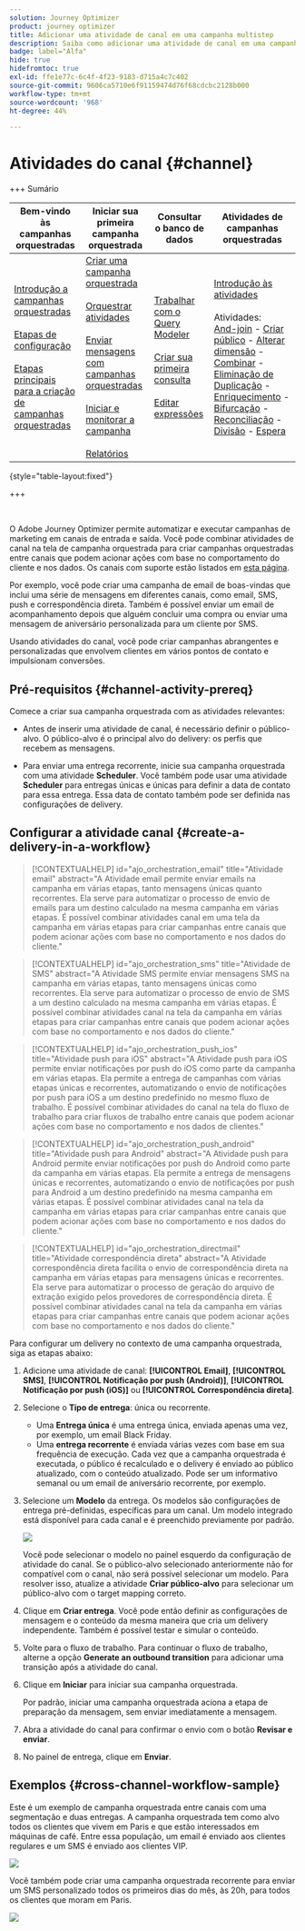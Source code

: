 ```yaml
---
solution: Journey Optimizer
product: journey optimizer
title: Adicionar uma atividade de canal em uma campanha multistep
description: Saiba como adicionar uma atividade de canal em uma campanha multietapas
badge: label="Alfa"
hide: true
hidefromtoc: true
exl-id: ffe1e77c-6c4f-4f23-9183-d715a4c7c402
source-git-commit: 9606ca5710e6f91159474d76f68cdcbc2128b000
workflow-type: tm+mt
source-wordcount: '968'
ht-degree: 44%

---
```


# Atividades do canal {#channel}

+++ Sumário

| Bem-vindo às campanhas orquestradas | Iniciar sua primeira campanha orquestrada | Consultar o banco de dados | Atividades de campanhas orquestradas |
|---|---|---|---|
| [Introdução a campanhas orquestradas](../gs-orchestrated-campaigns.md)<br/><br/>[Etapas de configuração](../configuration-steps.md)<br/><br/>[Etapas principais para a criação de campanhas orquestradas](../gs-campaign-creation.md) | [Criar uma campanha orquestrada](../create-orchestrated-campaign.md)<br/><br/>[Orquestrar atividades](../orchestrate-activities.md)<br/><br/>[Enviar mensagens com campanhas orquestradas](../send-messages.md)<br/><br/>[Iniciar e monitorar a campanha](../start-monitor-campaigns.md)<br/><br/>[Relatórios](../reporting-campaigns.md) | [Trabalhar com o Query Modeler](../orchestrated-query-modeler.md)<br/><br/>[Criar sua primeira consulta](../build-query.md)<br/><br/>[Editar expressões](../edit-expressions.md) | [Introdução às atividades](about-activities.md)<br/><br/>Atividades:<br/>[And-join](and-join.md) - [Criar público](build-audience.md) - [Alterar dimensão](change-dimension.md) - [Combinar](combine.md) - [Eliminação de Duplicação](deduplication.md) - [Enriquecimento](enrichment.md) - [Bifurcação](fork.md) - [Reconciliação](reconciliation.md) - [Divisão](split.md) - [Espera](wait.md) |

{style="table-layout:fixed"}

+++

<br/>

O Adobe Journey Optimizer permite automatizar e executar campanhas de marketing em canais de entrada e saída. Você pode combinar atividades de canal na tela de campanha orquestrada para criar campanhas orquestradas entre canais que podem acionar ações com base no comportamento do cliente e nos dados. Os canais com suporte estão listados em [esta página](../../channels/gs-channels.md).

Por exemplo, você pode criar uma campanha de email de boas-vindas que inclui uma série de mensagens em diferentes canais, como email, SMS, push e correspondência direta. Também é possível enviar um email de acompanhamento depois que alguém concluir uma compra ou enviar uma mensagem de aniversário personalizada para um cliente por SMS.

Usando atividades do canal, você pode criar campanhas abrangentes e personalizadas que envolvem clientes em vários pontos de contato e impulsionam conversões.

## Pré-requisitos {#channel-activity-prereq}

Comece a criar sua campanha orquestrada com as atividades relevantes:

* Antes de inserir uma atividade de canal, é necessário definir o público-alvo. O público-alvo é o principal alvo do delivery: os perfis que recebem as mensagens.

* Para enviar uma entrega recorrente, inicie sua campanha orquestrada com uma atividade **Scheduler**. Você também pode usar uma atividade **Scheduler** para entregas únicas e únicas para definir a data de contato para essa entrega. Essa data de contato também pode ser definida nas configurações de delivery.

## Configurar a atividade canal {#create-a-delivery-in-a-workflow}

>[!CONTEXTUALHELP]
>id="ajo_orchestration_email"
>title="Atividade email"
>abstract="A Atividade email permite enviar emails na campanha em várias etapas, tanto mensagens únicas quanto recorrentes. Ela serve para automatizar o processo de envio de emails para um destino calculado na mesma campanha em várias etapas. É possível combinar atividades canal em uma tela da campanha em várias etapas para criar campanhas entre canais que podem acionar ações com base no comportamento e nos dados do cliente."

>[!CONTEXTUALHELP]
>id="ajo_orchestration_sms"
>title="Atividade de SMS"
>abstract="A Atividade SMS permite enviar mensagens SMS na campanha em várias etapas, tanto mensagens únicas como recorrentes. Ela serve para automatizar o processo de envio de SMS a um destino calculado na mesma campanha em várias etapas. É possível combinar atividades canal na tela da campanha em várias etapas para criar campanhas entre canais que podem acionar ações com base no comportamento e nos dados do cliente."

>[!CONTEXTUALHELP]
>id="ajo_orchestration_push_ios"
>title="Atividade push para iOS"
>abstract="A Atividade push para iOS permite enviar notificações por push do iOS como parte da campanha em várias etapas. Ela permite a entrega de campanhas com várias etapas únicas e recorrentes, automatizando o envio de notificações por push para iOS a um destino predefinido no mesmo fluxo de trabalho. É possível combinar atividades do canal na tela do fluxo de trabalho para criar fluxos de trabalho entre canais que podem acionar ações com base no comportamento e nos dados de clientes."

>[!CONTEXTUALHELP]
>id="ajo_orchestration_push_android"
>title="Atividade push para Android"
>abstract="A Atividade push para Android permite enviar notificações por push do Android como parte da campanha em várias etapas. Ela permite a entrega de mensagens únicas e recorrentes, automatizando o envio de notificações por push para Android a um destino predefinido na mesma campanha em várias etapas. É possível combinar atividades canal na tela da campanha em várias etapas para criar campanhas entre canais que podem acionar ações com base no comportamento e nos dados do cliente."

>[!CONTEXTUALHELP]
>id="ajo_orchestration_directmail"
>title="Atividade correspondência direta"
>abstract="A Atividade correspondência direta facilita o envio de correspondência direta na campanha em várias etapas para mensagens únicas e recorrentes. Ela serve para automatizar o processo de geração do arquivo de extração exigido pelos provedores de correspondência direta. É possível combinar atividades canal na tela da campanha em várias etapas para criar campanhas entre canais que podem acionar ações com base no comportamento e nos dados do cliente."

Para configurar um delivery no contexto de uma campanha orquestrada, siga as etapas abaixo:

1. Adicione uma atividade de canal: **[!UICONTROL Email]**, **[!UICONTROL SMS]**, **[!UICONTROL Notificação por push (Android)]**, **[!UICONTROL Notificação por push (iOS)]** ou **[!UICONTROL Correspondência direta]**.

1. Selecione o **Tipo de entrega**: única ou recorrente.

   * Uma **Entrega única** é uma entrega única, enviada apenas uma vez, por exemplo, um email Black Friday.
   * Uma **entrega recorrente** é enviada várias vezes com base em sua frequência de execução. Cada vez que a campanha orquestrada é executada, o público é recalculado e o delivery é enviado ao público atualizado, com o conteúdo atualizado. Pode ser um informativo semanal ou um email de aniversário recorrente, por exemplo.

1. Selecione um **Modelo** da entrega. Os modelos são configurações de entrega pré-definidas, específicas para um canal. Um modelo integrado está disponível para cada canal e é preenchido previamente por padrão.

   ![](../assets/delivery-activity-in-wf.png)

   Você pode selecionar o modelo no painel esquerdo da configuração de atividade do canal. Se o público-alvo selecionado anteriormente não for compatível com o canal, não será possível selecionar um modelo. Para resolver isso, atualize a atividade **Criar público-alvo** para selecionar um público-alvo com o target mapping correto.

1. Clique em **Criar entrega**. Você pode então definir as configurações de mensagem e o conteúdo da mesma maneira que cria um delivery independente. Também é possível testar e simular o conteúdo.

1. Volte para o fluxo de trabalho. Para continuar o fluxo de trabalho, alterne a opção **Generate an outbound transition** para adicionar uma transição após a atividade do canal.

1. Clique em **Iniciar** para iniciar sua campanha orquestrada.

   Por padrão, iniciar uma campanha orquestrada aciona a etapa de preparação da mensagem, sem enviar imediatamente a mensagem.

1. Abra a atividade do canal para confirmar o envio com o botão **Revisar e enviar**.

1. No painel de entrega, clique em **Enviar**.

## Exemplos {#cross-channel-workflow-sample}

Este é um exemplo de campanha orquestrada entre canais com uma segmentação e duas entregas. A campanha orquestrada tem como alvo todos os clientes que vivem em Paris e que estão interessados em máquinas de café. Entre essa população, um email é enviado aos clientes regulares e um SMS é enviado aos clientes VIP.

![](../assets/workflow-channel-example.png)

<!--
description, which use case you can perform (common other activities that you can link before of after the activity)

how to add and configure the activity

example of a configured activity within a workflow
The Email delivery activity allows you to configure the sending an email in a workflow. 

-->

Você também pode criar uma campanha orquestrada recorrente para enviar um SMS personalizado todos os primeiros dias do mês, às 20h, para todos os clientes que moram em Paris.

![](../assets/workflow-channel-example2.png)

<!-- Scheduled emails available?

This can be a single send email and sent just once, or it can be a recurring email.
* Single send emails are standard emails, sent once.
* Recurring emails allow you to send the same email multiple times to different targets over a defined period. You can aggregate the deliveries per period in order to get reports that correspond to your needs.

When linked to a scheduler, you can define recurring emails.
Email recipients are defined upstream of the activity in the same workflow, via an Audience targeting activity.

-->


<!--The message preparation is triggered according to the workflow execution parameters. From the message dashboard, you can select whether to request or not a manual confirmation to send the message (required by default). You can start the workflow manually or place a scheduler activity in the workflow to automate execution.-->

